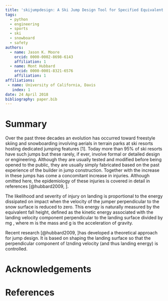 ```yaml
---
title: 'skijumpdesign: A Ski Jump Design Tool for Specified Equivalent Fall Height'
tags:
  - python
  - engineering
  - sports
  - ski
  - snowboard
  - safety
authors:
  - name: Jason K. Moore
    orcid: 0000-0002-8698-6143
    affiliation: 1
  - name: Mont Hubbard
    orcid: 0000-0001-8321-6576
    affiliation: 1
affiliations:
 - name: University of California, Davis
   index: 1
date: 24 April 2018
bibliography: paper.bib
---
```


# Summary
Over the past three decades an evolution has occurred toward freestyle skiing and snowboarding 
involving aerials in terrain parks at ski resorts hosting dedicated
jumping features [1]. Today more than 95% of ski resorts have such jumps but 
these rarely, if ever, involve formal or detailed design or engineering. 
Although they are usually tested and modified before being opened to the public, 
they are usually simply fabricated based on the past experience of the builder in jump construction. 
Together with the increase in these jumps has come a concomitant increase in injuries. 
Although omitted here, the epidemiology of these injuries is covered in detail in references [@hubbard2009, ].

The likelihood and severity of injury on landing is proportional to the energy dissipated on impact 
when the velocity of the jumper perpendicular to the snow surface is reduced to zero. This energy is 
naturally measured by the equivalent fall height, defined as the kinetic energy associated with the 
landing velocity component perpendicular to the landing surface divided by mg , where  m is the mass and g  is the acceleration of gravity.

Recent research [@hubbard2009,  ]has developed a theoretical approach for jump design. It is based on 
shaping the landing surface so that the perpendicular component of lznding velocity (and thus landing energy) 
is controlled. 


# Acknowledgements

# References
